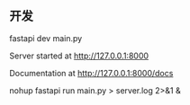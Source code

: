 ## 开发

fastapi dev main.py

Server started at http://127.0.0.1:8000

Documentation at http://127.0.0.1:8000/docs


nohup fastapi run main.py > server.log 2>&1 &